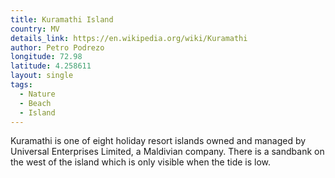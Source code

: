 ```yaml
---
title: Kuramathi Island
country: MV
details_link: https://en.wikipedia.org/wiki/Kuramathi
author: Petro Podrezo
longitude: 72.98
latitude: 4.258611
layout: single
tags:
  - Nature
  - Beach
  - Island
---
```

Kuramathi is one of eight holiday resort islands owned and managed by Universal Enterprises Limited, a Maldivian company. There is a sandbank on the west of the island which is only visible when the tide is low.
